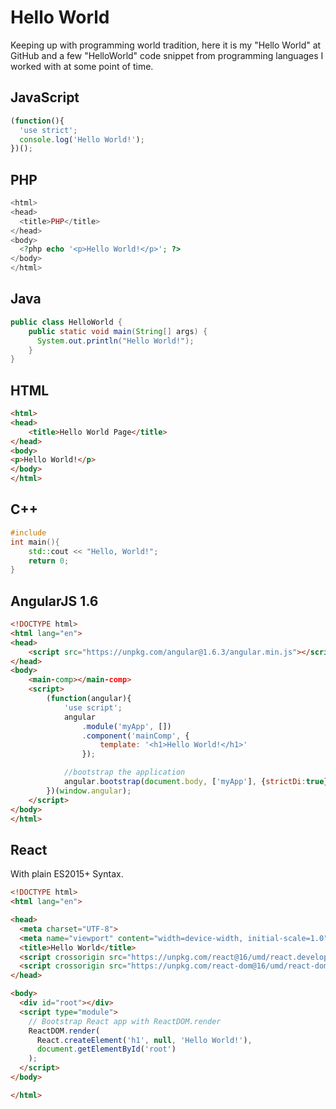 # Hello World
Keeping up with programming world tradition, here it is my "Hello World" at GitHub and a few "HelloWorld" code snippet from programming languages I worked with at some point of time.

## JavaScript
```JavaScript
(function(){
  'use strict';
  console.log('Hello World!');
})();
```

## PHP
```php
<html>
<head>
  <title>PHP</title>
</head>
<body>
  <?php echo '<p>Hello World!</p>'; ?> 
</body>
</html>
```

## Java
```java
public class HelloWorld {
    public static void main(String[] args) {
      System.out.println("Hello World!");
    }
}
```

## HTML
```html
<html>
<head>
    <title>Hello World Page</title>
</head>
<body>
<p>Hello World!</p>
</body>
</html>
```

## C++
```c++
#include 
int main(){
    std::cout << "Hello, World!";
    return 0;
}
```
## AngularJS 1.6

```html
<!DOCTYPE html>
<html lang="en">
<head>
    <script src="https://unpkg.com/angular@1.6.3/angular.min.js"></script>
</head>
<body>
    <main-comp></main-comp>
    <script>
        (function(angular){
            'use script';
            angular
                .module('myApp', [])
                .component('mainComp', {
                    template: '<h1>Hello World!</h1>'
                });

            //bootstrap the application
            angular.bootstrap(document.body, ['myApp'], {strictDi:true});
        })(window.angular);
    </script>
</body>
</html>
```

## React 

With plain ES2015+ Syntax.

```html
<!DOCTYPE html>
<html lang="en">

<head>
  <meta charset="UTF-8">
  <meta name="viewport" content="width=device-width, initial-scale=1.0">
  <title>Hello World</title>
  <script crossorigin src="https://unpkg.com/react@16/umd/react.development.js"></script>
  <script crossorigin src="https://unpkg.com/react-dom@16/umd/react-dom.development.js"></script>
</head>

<body>
  <div id="root"></div>
  <script type="module">
    // Bootstrap React app with ReactDOM.render
    ReactDOM.render(
      React.createElement('h1', null, 'Hello World!'),
      document.getElementById('root')
    );
  </script>
</body>

</html>
```